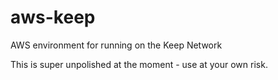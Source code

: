 # aws-keep
AWS environment for running on the Keep Network


This is super unpolished at the moment - use at your own risk.
